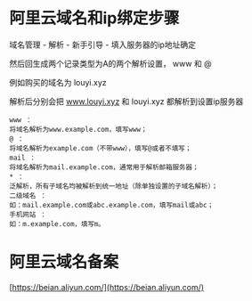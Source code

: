 


#  阿里云域名和ip绑定步骤

域名管理 - 解析 -  新手引导 - 填入服务器的ip地址确定

然后回生成两个记录类型为A的两个解析设置， www 和 @

例如购买的域名为 louyi.xyz

解析后分别会把 www.louyi.xyz 和 louyi.xyz 都解析到设置ip服务器

```
www ：
将域名解析为www.example.com，填写www；
@ ：
将域名解析为example.com（不带www），填写@或者不填写；
mail ：
将域名解析为mail.example.com，通常用于解析邮箱服务器；
* ：
泛解析，所有子域名均被解析到统一地址（除单独设置的子域名解析）；
二级域名 ：
如：mail.example.com或abc.example.com，填写mail或abc；
手机网站 ：
如：m.example.com，填写m。

```



# 阿里云域名备案

[https://beian.aliyun.com/](https://beian.aliyun.com/)



